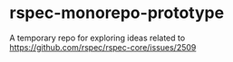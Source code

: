 rspec-monorepo-prototype
========================
 
A temporary repo for exploring ideas related to https://github.com/rspec/rspec-core/issues/2509
